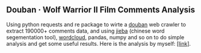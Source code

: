 ## Douban · Wolf Warrior II Film Comments Analysis
Using python requests and re package to wirte a [douban](https://movie.douban.com/subject/26363254/comments?start=0) web crawler to extract 190000+ comments data, and using [jieba](https://github.com/fxsjy/jieba) (chinese word segementation tool), [wordcloud](https://github.com/amueller/word_cloud), pandas, numpy and so on to do simple analysis and get some useful results. Here is the analysis by myself: [[link]](https://isaacchanghau.github.io/2017/09/10/Python-浅析-战狼2-170000-影评数据/).

